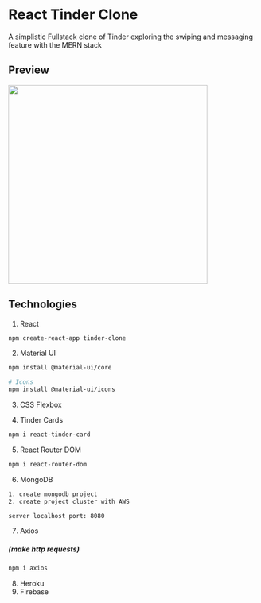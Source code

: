 # React Tinder Clone
A simplistic Fullstack clone of Tinder exploring the swiping and messaging feature with the MERN stack

## Preview

<img src="tinder-elon.png" width="400px">

## Technologies
1. React
```sh
npm create-react-app tinder-clone
```

2. Material UI
```sh
npm install @material-ui/core

# Icons
npm install @material-ui/icons
```

3. CSS Flexbox

4. Tinder Cards
```sh
npm i react-tinder-card
```

5. React Router DOM
```sh
npm i react-router-dom
```

6. MongoDB
```sh
1. create mongodb project
2. create project cluster with AWS

server localhost port: 8080
```

7. Axios 
##### (make http requests)
```sh
npm i axios
```

8. Heroku
9. Firebase